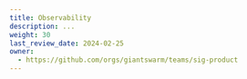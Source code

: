```yaml
---
title: Observability
description: ...
weight: 30
last_review_date: 2024-02-25
owner:
  - https://github.com/orgs/giantswarm/teams/sig-product
---
```

